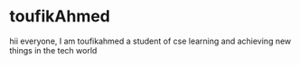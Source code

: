 # toufikAhmed
hii everyone, I am toufikahmed a student of cse learning and achieving new things in the tech world

